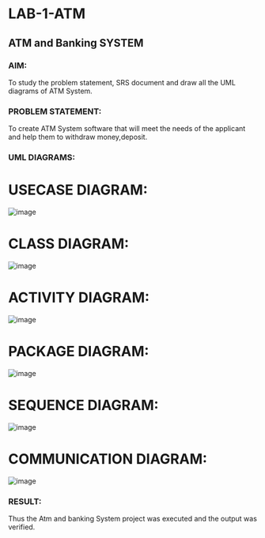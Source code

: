 # LAB-1-ATM
## ATM and Banking SYSTEM
### AIM: 
To study the problem statement, SRS document and draw all the UML diagrams of ATM
System.
### PROBLEM STATEMENT:
To create ATM System software that will meet the needs of the applicant and help them
to withdraw money,deposit.
### UML DIAGRAMS:

# USECASE DIAGRAM:

![image](https://github.com/user-attachments/assets/05ad7e03-0b30-4fef-8855-06df97345af1)

# CLASS DIAGRAM:

![image](https://github.com/user-attachments/assets/9d65a471-30a1-4cbe-b49b-9e0677a7900c)

# ACTIVITY DIAGRAM:

![image](https://github.com/user-attachments/assets/6c22b5a1-5d06-4efa-b1da-eabbcf00f64c)

# PACKAGE DIAGRAM:

![image](https://github.com/user-attachments/assets/23b94d4a-b11c-4893-8974-0bb390541719)

# SEQUENCE DIAGRAM:

![image](https://github.com/user-attachments/assets/8d60f20c-d6b3-4ed9-b704-53a61e67daa2)

# COMMUNICATION DIAGRAM:

![image](https://github.com/user-attachments/assets/7cdde096-d051-4415-828a-0765e7c0e821)



### RESULT: 
Thus the Atm and banking System project was executed and the output was verified.
